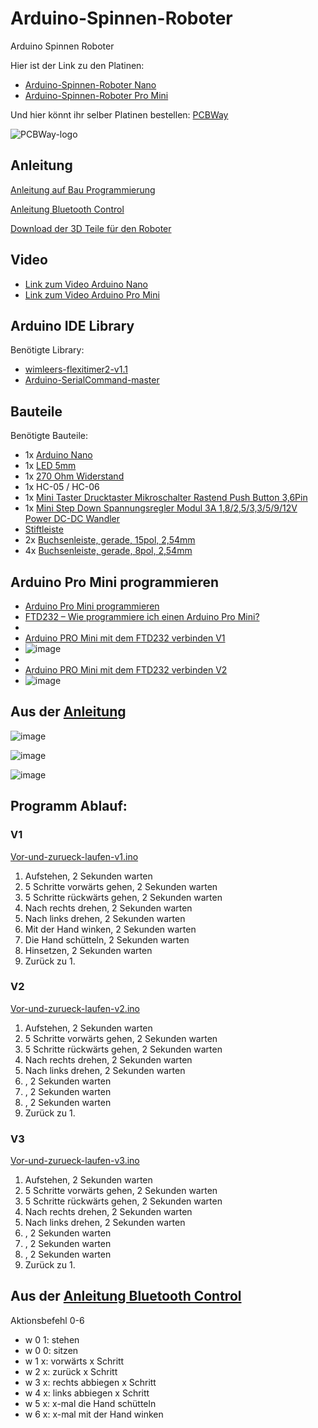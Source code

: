 # Arduino-Spinnen-Roboter
Arduino Spinnen Roboter

Hier ist der Link zu den Platinen:
- [Arduino-Spinnen-Roboter Nano](https://www.pcbway.com/project/shareproject/Arduino_Spinnen_Roboter_Nano_7bf1c600.html)
- [Arduino-Spinnen-Roboter Pro Mini](https://www.pcbway.com/project/shareproject/Arduino_Spinnen_Roboter_5e67cf5d.html)

Und hier könnt ihr selber Platinen bestellen: [PCBWay](https://pcbway.com/g/Bm3OZF)

![PCBWay-logo](https://github.com/user-attachments/assets/f7c905fa-edf6-4745-9900-ceeaef771a5f)

## Anleitung
[Anleitung auf Bau Programmierung](https://www.instructables.com/DIY-Spider-RobotQuad-robot-Quadruped/)

[Anleitung Bluetooth Control](https://www.instructables.com/DIY-Spider-Robot-PART-II-Remote-control/)

[Download der 3D Teile für den Roboter](https://www.thingiverse.com/thing:1009659)

## Video
- [Link zum Video Arduino Nano](https://youtu.be/pOoD12ls4Ig)
- [Link zum Video Arduino Pro Mini](https://youtu.be/pOoD12ls4Ig)


## Arduino IDE Library
Benötigte Library:
- [wimleers-flexitimer2-v1.1](https://github.com/Linu-Tec/Arduino-Spinnen-Roboter/blob/main/wimleers-flexitimer2-v1.1.zip)
- [Arduino-SerialCommand-master](https://github.com/Linu-Tec/Arduino-Spinnen-Roboter/blob/main/Arduino-SerialCommand-master.zip)


## Bauteile
Benötigte Bauteile:
- 1x [Arduino Nano](https://funduinoshop.com/elektronische-module/sonstige/mikrocontroller/funduino-nano-r3-ch340-chip-ungeloetet)
- 1x [LED 5mm](https://www.reichelt.de/led-5mm-bedrahtet-rot-3000-mcd-60--5034r1d-esb-e-p361632.html)
- 1x [270 Ohm Widerstand](https://www.reichelt.de/widerstand-kohleschicht-270-ohm-0207-250-mw-5--1-4w-270-p1390.html?&trstct=pos_1&nbc=1)
- 1x HC-05 / HC-06
- 1x [Mini Taster Drucktaster Mikroschalter Rastend Push Button 3,6Pin](https://www.ebay.de/itm/374548828237?var=643525456852)
- 1x [Mini Step Down Spannungsregler Modul 3A 1,8/2,5/3,3/5/9/12V Power DC-DC Wandler](https://www.ebay.de/itm/375611362378)
- [Stiftleiste](https://funduinoshop.com/bauelemente/steckverbinder/stift-und-buchsenleisten/40-pin-pinleiste-schwarz/2.54mm-raster-standard-im-bereich-arduino)
- 2x [Buchsenleiste, gerade, 15pol, 2,54mm](https://funduinoshop.com/bauelemente/steckverbinder/stift-und-buchsenleisten/buchsenleiste-1-x-15p-2.54mm-rastermass-11mm-pinlaenge)
- 4x [Buchsenleiste, gerade, 8pol, 2,54mm](https://funduinoshop.com/bauelemente/steckverbinder/stift-und-buchsenleisten/buchsenleiste/header-pin-female-1-x-8p-2.54mm-1cm-pinlaenge)

## Arduino Pro Mini programmieren
- [Arduino Pro Mini programmieren](https://wolles-elektronikkiste.de/arduino-pro-mini-programmieren)
- [FTD232 – Wie programmiere ich einen Arduino Pro Mini?](https://lookslikematrix.de/microcontroller/2021/01/07/ftd232.html)
- 
- [Arduino PRO Mini mit dem FTD232 verbinden V1](https://lookslikematrix.de/assets/ftd232_arduino_pro_mini.png)
- ![image](https://github.com/user-attachments/assets/a45643e2-03a4-457e-8a33-17a4b7105790)
- 
- [Arduino PRO Mini mit dem FTD232 verbinden V2](https://wolles-elektronikkiste.de/wp-content/uploads/2019/03/ProMini-FTDIProgrammer-1024x313.png)
- ![image](https://github.com/user-attachments/assets/a4699e05-b4e7-4b87-9b74-458d3f8b27ad)



## Aus der [Anleitung](https://www.instructables.com/DIY-Spider-RobotQuad-robot-Quadruped/)

![image](https://github.com/user-attachments/assets/7fb1b636-9eaa-4e1b-ac8c-60895d216240)

![image](https://github.com/user-attachments/assets/0bb091c5-55e0-48a1-96be-d137af29d8eb)

![image](https://github.com/user-attachments/assets/d8bd37f0-bc56-43b8-93a9-f525ff2ec553)

## Programm Ablauf:
### V1
[Vor-und-zurueck-laufen-v1.ino](https://github.com/Linu-Tec/Arduino-Spinnen-Roboter/blob/main/Vor-und-zurueck-laufen-v1.ino)

1. Aufstehen, 2 Sekunden warten
2. 5 Schritte vorwärts gehen, 2 Sekunden warten
3. 5 Schritte rückwärts gehen, 2 Sekunden warten
4. Nach rechts drehen, 2 Sekunden warten
5. Nach links drehen, 2 Sekunden warten
6. Mit der Hand winken, 2 Sekunden warten
7. Die Hand schütteln, 2 Sekunden warten
8. Hinsetzen, 2 Sekunden warten
9. Zurück zu 1.

### V2
[Vor-und-zurueck-laufen-v2.ino](https://github.com/Linu-Tec/Arduino-Spinnen-Roboter/blob/main/Vor-und-zurueck-laufen-v2.ino)

1. Aufstehen, 2 Sekunden warten
2. 5 Schritte vorwärts gehen, 2 Sekunden warten
3. 5 Schritte rückwärts gehen, 2 Sekunden warten
4. Nach rechts drehen, 2 Sekunden warten
5. Nach links drehen, 2 Sekunden warten
6. , 2 Sekunden warten
7. , 2 Sekunden warten
8. , 2 Sekunden warten
9. Zurück zu 1.

### V3
[Vor-und-zurueck-laufen-v3.ino](https://github.com/Linu-Tec/Arduino-Spinnen-Roboter/blob/main/Vor-und-zurueck-laufen-v3.ino)

1. Aufstehen, 2 Sekunden warten
2. 5 Schritte vorwärts gehen, 2 Sekunden warten
3. 5 Schritte rückwärts gehen, 2 Sekunden warten
4. Nach rechts drehen, 2 Sekunden warten
5. Nach links drehen, 2 Sekunden warten
6. , 2 Sekunden warten
7. , 2 Sekunden warten
8. , 2 Sekunden warten
9. Zurück zu 1.




## Aus der [Anleitung Bluetooth Control](https://www.instructables.com/DIY-Spider-Robot-PART-II-Remote-control/)


Aktionsbefehl 0-6
- w 0 1: stehen
- w 0 0: sitzen
- w 1 x: vorwärts x Schritt
- w 2 x: zurück x Schritt
- w 3 x: rechts abbiegen x Schritt
- w 4 x: links abbiegen x Schritt
- w 5 x: x-mal die Hand schütteln
- w 6 x: x-mal mit der Hand winken
